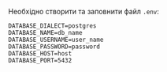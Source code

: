 Необхідно створити та заповнити файл `.env`:

```dotenv
DATABASE_DIALECT=postgres
DATABASE_NAME=db_name
DATABASE_USERNAME=user_name
DATABASE_PASSWORD=password
DATABASE_HOST=host
DATABASE_PORT=5432
```